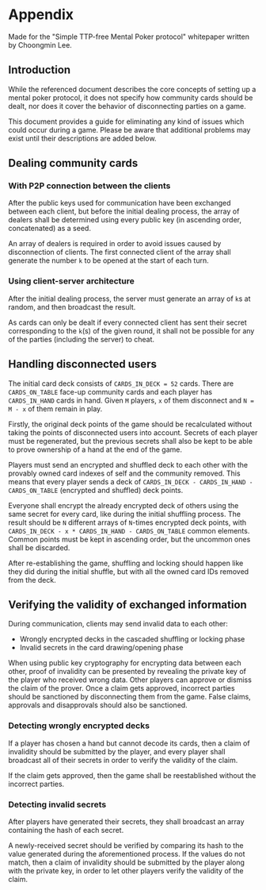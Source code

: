 # Appendix
Made for the "Simple TTP-free Mental Poker protocol" whitepaper written by
Choongmin Lee.

## Introduction
While the referenced document describes the core concepts of setting up a mental
poker protocol, it does not specify how community cards should be dealt, nor
does it cover the behavior of disconnecting parties on a game.

This document provides a guide for eliminating any kind of issues which could
occur during a game. Please be aware that additional problems may exist until
their descriptions are added below.

## Dealing community cards
### With P2P connection between the clients
After the public keys used for communication have been exchanged between each
client, but before the initial dealing process, the array of dealers shall be
determined using every public key (in ascending order, concatenated) as a seed.

An array of dealers is required in order to avoid issues caused by disconnection
of clients. The first connected client of the array shall generate the number
`k` to be opened at the start of each turn.

### Using client-server architecture
After the initial dealing process, the server must generate an array of `k`s
at random, and then broadcast the result.

As cards can only be dealt if every connected client has sent their secret
corresponding to the `k`(s) of the given round, it shall not be possible for any
of the parties (including the server) to cheat.

## Handling disconnected users
The initial card deck consists of `CARDS_IN_DECK = 52` cards. There are
`CARDS_ON_TABLE` face-up community cards and each player has `CARDS_IN_HAND`
cards in hand. Given `M` players, `x` of them disconnect and `N = M - x` of them
remain in play.

Firstly, the original deck points of the game should be recalculated without
taking the points of disconnected users into account. Secrets of each player
must be regenerated, but the previous secrets shall also be kept to be able to
prove ownership of a hand at the end of the game.

Players must send an encrypted and shuffled deck to each other with the provably
owned card indexes of self and the community removed. This means that every
player sends a deck of `CARDS_IN_DECK - CARDS_IN_HAND - CARDS_ON_TABLE`
(encrypted and shuffled) deck points.

Everyone shall encrypt the already encrypted deck of others using the same
secret for every card, like during the initial shuffling process. The result
should be `N` different arrays of `N`-times encrypted deck points, with
`CARDS_IN_DECK - x * CARDS_IN_HAND - CARDS_ON_TABLE` common elements. Common
points must be kept in ascending order, but the uncommon ones shall be
discarded.

After re-establishing the game, shuffling and locking should happen like they
did during the initial shuffle, but with all the owned card IDs removed from the
deck.

## Verifying the validity of exchanged information
During communication, clients may send invalid data to each other:

- Wrongly encrypted decks in the cascaded shuffling or locking phase
- Invalid secrets in the card drawing/opening phase

When using public key cryptography for encrypting data between each other, proof
of invalidity can be presented by revealing the private key of the player who
received wrong data. Other players can approve or dismiss the claim of the
prover. Once a claim gets approved, incorrect parties should be sanctioned by
disconnecting them from the game. False claims, approvals and disapprovals
should also be sanctioned.

### Detecting wrongly encrypted decks
If a player has chosen a hand but cannot decode its cards, then a claim of
invalidity should be submitted by the player, and every player shall broadcast
all of their secrets in order to verify the validity of the claim.

If the claim gets approved, then the game shall be reestablished without the
incorrect parties.

### Detecting invalid secrets
After players have generated their secrets, they shall broadcast an array
containing the hash of each secret.

A newly-received secret should be verified by comparing its hash to the value
generated during the aforementioned process. If the values do not match, then
a claim of invalidity should be submitted by the player along with the private
key, in order to let other players verify the validity of the claim.
